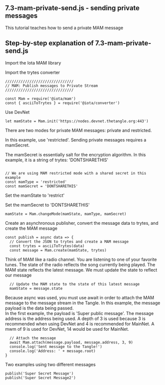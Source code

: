 ## 7.3-mam-private-send.js - sending private messages

This tutorial teaches how to send a private MAM message

## Step-by-step explanation of 7.3-mam-private-send.js

Import the Iota MAM library

Import the trytes converter

```
///////////////////////////////
// MAM: Publish messages to Private Stream
///////////////////////////////

const Mam = require('@iota/mam')
const { asciiToTrytes } = require('@iota/converter')
```

Use DevNet

```
let mamState = Mam.init('https://nodes.devnet.thetangle.org:443')

```
There are two modes for private MAM messages:  private and restricted.

In this example, use 'restricted'.  Sending private messages requires a mamSecret.  

The mamSecret is essentially salt for the encryption algorithm.  In this example, it is a string of trytes:  'DONTSHARETHIS'

```

// We are using MAM restricted mode with a shared secret in this example
const mamType = 'restricted'
const mamSecret = 'DONTSHARETHIS'

```
Set the mamState to 'restrict'

Set the mamSecret to 'DONTSHARETHIS'

```
mamState = Mam.changeMode(mamState, mamType, mamSecret)
```
Create an asynchronous publisher, convert the message data to trytes, and create the MAM message

```
const publish = async data => {
  // Convert the JSON to trytes and create a MAM message
  const trytes = asciiToTrytes(data)
  const message = Mam.create(mamState, trytes)

```

Think of MAM like a radio channel.  You are listening to one of your favorite tunes.  The state of the radio reflects the song currently being played.  The MAM state reflects the latest message.  We must update the state to reflect our message

```
  // Update the MAM state to the state of this latest message
  mamState = message.state
```

Because async was used, you must use await in order to attach the MAM message to the message stream in the Tangle.  In this example, the message payload is the data being passed.  
In the first example, the payload is 'Super public message'.  The message address is the address being used.  A depth of 3 is used because 3 is recommended when using DevNet and 4 is recommended for MainNet.
A mwm of 9 is used for DevNet, 14 would be used for MainNet.


```
  // Attach the message
  await Mam.attach(message.payload, message.address, 3, 9)
  console.log('Sent message to the Tangle!')
  console.log('Address: ' + message.root)
}
```
Two examples using two different messages

```
publish('Super Secret Message')
publish('Super Secret Message2')
```
